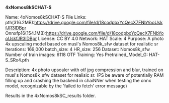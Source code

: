 **4xNomos8kSCHAT-S**

Name: 4xNomos8kSCHAT-S
File Links:
pth(316.2MB):https://drive.google.com/file/d/18codpbxYcQecX7FNbYooUskfJR3lDBpr
Onnxfp16(154.1MB):https://drive.google.com/file/d/18codpbxYcQecX7FNbYooUskfJR3lDBpr
License: CC BY 4.0
Network: HAT
Scale: 4
Purpose: A photo 4x upscaling model based on musl's Nomos8k_sfw dataset for realistic sr
Iterations: 169,000
batch_size: 4
HR_size: 256
Dataset: Nomos8k_sfw
Number of train images: 6118
OTF Training: Yes
Pretrained_Model_G: HAT-S_SRx4.pth

Description: 4x photo upscaler with otf jpg compression and blur, trained on musl's Nomos8k_sfw dataset for realisic sr. (PS be aware of potentially RAM filling up and crashing the backend in chaiNNer when testing the onnx model, recognizable by the 'failed to fetch' error message)

Results in the 4xNomos8kSC_results folder.
